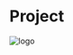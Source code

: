 # Project
![logo](https://github.com/Combro-Kim/gitPractice/assets/84631435/571787dc-5c8a-48d0-be2f-2902d75848ee)
